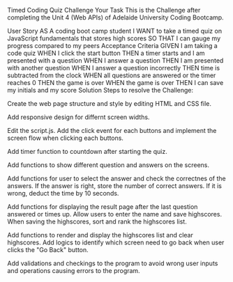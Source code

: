 Timed Coding Quiz Challenge
Your Task
This is the Challenge after completing the Unit 4 (Web APIs) of Adelaide University Coding Bootcamp.

User Story
AS A coding boot camp student
I WANT to take a timed quiz on JavaScript fundamentals that stores high scores
SO THAT I can gauge my progress compared to my peers
Acceptance Criteria
GIVEN I am taking a code quiz
WHEN I click the start button
THEN a timer starts and I am presented with a question
WHEN I answer a question
THEN I am presented with another question
WHEN I answer a question incorrectly
THEN time is subtracted from the clock
WHEN all questions are answered or the timer reaches 0
THEN the game is over
WHEN the game is over
THEN I can save my initials and my score
Solution
Steps to resolve the Challenge:

Create the web page structure and style by editing HTML and CSS file.

Add responsive design for differnt screen widths.

Edit the script.js. Add the click event for each buttons and implement the screen flow when clicking each buttons.

Add timer function to countdown after starting the quiz.

Add functions to show different question and answers on the screens.

Add functions for user to select the answer and check the correctnes of the answers. If the answer is right, store the number of correct answers. If it is wrong, deduct the time by 10 seconds.

Add functions for displaying the result page after the last question answered or times up. Allow users to enter the name and save highscores. When saving the highscores, sort and rank the highscores list.

Add functions to render and display the highscores list and clear highscores. Add logics to identify which screen need to go back when user clicks the "Go Back" button.

Add validations and checkings to the program to avoid wrong user inputs and operations causing errors to the program.

